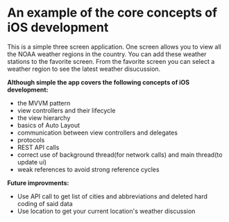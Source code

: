 #  An example of the core concepts of iOS development

This is a simple three screen application.  One screen allows you to view all the NOAA weather regions in the country. You can add these weather stations to the favorite screen.  From the favorite screen you can select a weather region to see the latest weather disucussion. 

**Although simple the app covers the following concepts of iOS development:**

* the MVVM pattern
* view controllers and their lifecycle
* the view hierarchy
* basics of Auto Layout
* communication between view controllers and delegates
* protocols
* REST API calls 
* correct use of background thread(for network calls) and main thread(to update ui)
* weak references to avoid strong reference cycles

**Future improvments:**

* Use API call to get list of cities and abbreviations and deleted hard coding of said data
* Use location to get your current location's weather discussion
